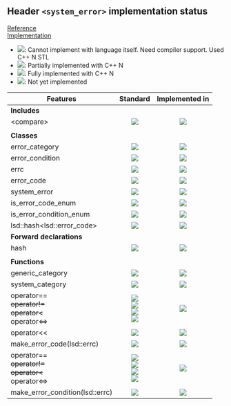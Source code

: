 ## Header `<system_error>` implementation status

[Reference](https://en.cppreference.com/w/cpp/header/system_error)  
[Implementation](../include/lsd/system_error.h)

* ![](https://img.shields.io/badge/C%2B%2B-N-red): Cannot implement with language itself. Need compiler support. Used C++ N STL
* ![](https://img.shields.io/badge/C%2B%2B-N-blue): Partially implemented with C++ N
* ![](https://img.shields.io/badge/C%2B%2B-N-green): Fully implemented with C++ N
* ![][notyet]: Not yet implemented

| Features                                     | Standard             | Implemented in                    |
|----------------------------------------------|:--------------------:|:---------------------------------:|
| **Includes**                                 |                      |                                   |
| \<compare>                                   | ![][cpp20]           | ![][notyet]                       |
|                                              |                      |                                   |
| **Classes**                                  |                      |                                   |
| error_category                               | ![][cpp11]           | ![][notyet]                       |
| error_condition                              | ![][cpp11]           | ![][notyet]                       |
| errc                                         | ![][cpp11]           | ![][notyet]                       |
| error_code                                   | ![][cpp11]           | ![][notyet]                       |
| system_error                                 | ![][cpp11]           | ![][notyet]                       |
| is_error_code_enum                           | ![][cpp11]           | ![][notyet]                       |
| is_error_condition_enum                      | ![][cpp11]           | ![][notyet]                       |
| lsd::hash\<lsd::error_code>                    | ![][cpp11]           | ![][notyet]                       |
| **Forward declarations**                     |                      |                                   |
| hash                                         | ![][cpp11]           | ![][notyet]                       |
|                                              |                      |                                   |
| **Functions**                                |                      |                                   |
| generic_category                             | ![][cpp11]           | ![][notyet]                       |
| system_category                              | ![][cpp11]           | ![][notyet]                       |
| operator== <br/>~~operator!=~~ <br/>~~operator\<~~ <br/>operator\<=> | ![][legacy] <br/>![][legacy] <br/>![][legacy] <br/>![][cpp20] | ![][notyet]                       |
| operator\<\<                                 | ![][legacy]          | ![][notyet]                       |
| make_error_code(lsd::errc)                    | ![][cpp11]           | ![][notyet]                       |
| operator== <br/>~~operator!=~~ <br/>~~operator\<~~ <br/>operator\<=> | ![][legacy] <br/>![][legacy] <br/>![][legacy] <br/>![][cpp20] | ![][notyet]                       |
| make_error_condition(lsd::errc)               | ![][cpp11]           | ![][notyet]                       |


<!--
	C++11: 14	| 0
	C++20: 1	| 0

	Total: 15	| 0-->

[notyet]: https://img.shields.io/badge/Not_yet-orange
[removed]: https://img.shields.io/badge/Removed-red
[legacy]: https://img.shields.io/badge/legacy-grey

[cppno11]: https://img.shields.io/badge/C%2B%2B-11-red
[cppno14]: https://img.shields.io/badge/C%2B%2B-14-red
[cppno17]: https://img.shields.io/badge/C%2B%2B-17-red
[cppno20]: https://img.shields.io/badge/C%2B%2B-20-red
[cppno23]: https://img.shields.io/badge/C%2B%2B-23-red

[cpppt11]: https://img.shields.io/badge/C%2B%2B-11-blue
[cpppt14]: https://img.shields.io/badge/C%2B%2B-14-blue
[cpppt17]: https://img.shields.io/badge/C%2B%2B-17-blue
[cpppt20]: https://img.shields.io/badge/C%2B%2B-20-blue
[cpppt23]: https://img.shields.io/badge/C%2B%2B-23-blue

[cpp11]: https://img.shields.io/badge/C%2B%2B-11-green
[cpp14]: https://img.shields.io/badge/C%2B%2B-14-green
[cpp17]: https://img.shields.io/badge/C%2B%2B-17-green
[cpp20]: https://img.shields.io/badge/C%2B%2B-20-green
[cpp23]: https://img.shields.io/badge/C%2B%2B-23-green
